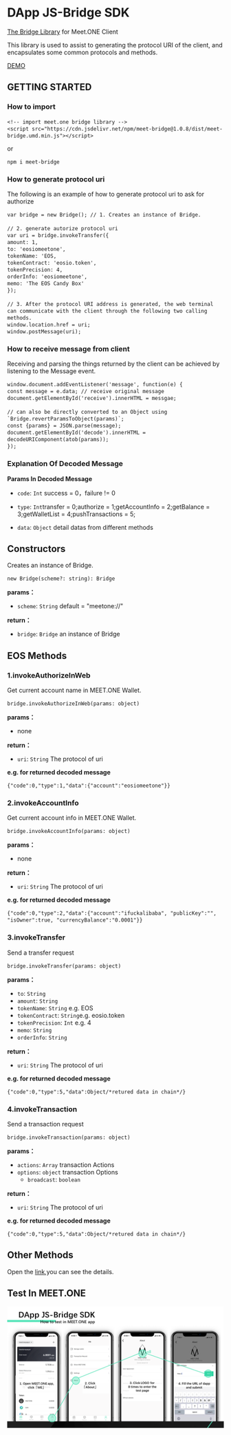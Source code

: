 # DApp JS-Bridge SDK

[The Bridge Library](https://meetone.gitlab.io/meet-bridge/) for Meet.ONE Client

This library is used to assist to generating the protocol URI of the client, and encapsulates some common protocols and methods.

[DEMO](https://meet.one/test/index.html)

## GETTING STARTED  

### How to import  

```    
<!-- import meet.one bridge library -->
<script src="https://cdn.jsdelivr.net/npm/meet-bridge@1.0.8/dist/meet-bridge.umd.min.js"></script>    
```

or    

```    
npm i meet-bridge
```    



### How to generate protocol uri
The following is an example of how to generate protocol uri to ask for authorize

```
var bridge = new Bridge(); // 1. Creates an instance of Bridge.

// 2. generate autorize protocol uri
var uri = bridge.invokeTransfer({
amount: 1, 
to: 'eosiomeetone', 
tokenName: 'EOS,
tokenContract: 'eosio.token',
tokenPrecision: 4,
orderInfo: 'eosiomeetone', 
memo: 'The EOS Candy Box'
});

// 3. After the protocol URI address is generated, the web terminal can communicate with the client through the following two calling methods.
window.location.href = uri;
window.postMessage(uri);
```

### How to receive message from client
Receiving and parsing the things returned by the client can be achieved by listening to the Message event.

```
window.document.addEventListener('message', function(e) {
const message = e.data; // receive original message
document.getElementById('receive').innerHTML = messgae;

// can also be directly converted to an Object using `Bridge.revertParamsToObject(params)`;
const {params} = JSON.parse(message);
document.getElementById('decode').innerHTML = decodeURIComponent(atob(params));
});
```

### Explanation Of Decoded Message   

**Params In Decoded Message**   

* `code`: `Int` success = 0，failure != 0  

* `type`: `Int`transfer = 0;authorize = 1;getAccountInfo = 2;getBalance = 3;getWalletList = 4;pushTransactions = 5;   

* `data`: `Object` detail datas from different methods    


## Constructors
Creates an instance of Bridge.


```
new Bridge(scheme?: string): Bridge
```


**params：**
* `scheme`: `String` default = "meetone://"

**return：**

* `bridge`: `Bridge` an instance of Bridge


## EOS Methods

### 1.invokeAuthorizeInWeb
Get current account name in MEET.ONE Wallet.

```
bridge.invokeAuthorizeInWeb(params: object)
```


**params：**
* none

**return：**

* `uri`: `String` The protocol of uri

**e.g. for returned decoded message**   

```
{"code":0,"type":1,"data":{"account":"eosiomeetone"}}
```

### 2.invokeAccountInfo
Get current account info in MEET.ONE Wallet.

```
bridge.invokeAccountInfo(params: object)
```


**params：**
* none

**return：**

* `uri`: `String` The protocol of uri

**e.g. for returned decoded message**   

```
{"code":0,"type":2,"data":{"account":"ifuckalibaba", "publicKey":"", "isOwner":true, "currencyBalance":"0.0001"}}
```


### 3.invokeTransfer
Send a transfer request

```
bridge.invokeTransfer(params: object)
```


**params：**
* `to`: `String`
* `amount`: `String` 
* `tokenName`: `String` e.g. EOS
* `tokenContract`: `String`e.g. eosio.token
* `tokenPrecision`: `Int` e.g. 4
* `memo`: `String`
* `orderInfo`: `String` 

**return：**

* `uri`: `String` The protocol of uri


**e.g. for returned decoded message**   

```
{"code":0,"type":5,"data":Object/*retured data in chain*/}
```


### 4.invokeTransaction
Send a transaction request

```
bridge.invokeTransaction(params: object)
```


**params：**
* `actions`: `Array` transaction Actions
* `options`: `object` transaction Options
  * `broadcast`: `boolean`

**return：**

* `uri`: `String` The protocol of uri


**e.g. for returned decoded message**   

```
{"code":0,"type":5,"data":Object/*retured data in chain*/}
```



## Other Methods 
Open the [link](https://meetone.gitlab.io/meet-bridge/classes/bridge.html),you can see the details.

## Test In MEET.ONE 
![image](https://github.com/meet-one/JS-SDK/raw/master/testInMeetOne.jpg)
